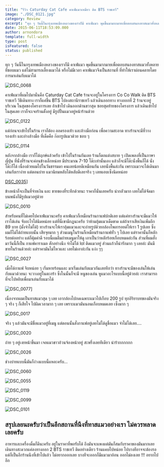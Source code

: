 ```yaml
---
title: "รีวิว Caturday Cat Cafe คาเฟ่แมวเหมียว ติด BTS ราชเทวี"
image: "./DSC_0121.jpg"
category: Review
excerpt: "ทุก ๆ วันนี้ในกรุงเทพเมืองหลวงของเราก็มี คาเฟ่แมว พุดขึ้นมามากมายเพื่อตอบสนองทาสแมวทั้งหลาย ที่ชอบแมว แต่ไม่สามารถเลี้ยงแมวได้ หรือไม่มีเวลา คาเฟ่แมวจึงเป็นสถานที่ ที่ทำให้เราผ่อนคลายโดยการมาเล่นกับแมวได้"
date: 2015-06-11T18:53:09.000
author: arnondora
template: full-width
type: post
isFeatured: false
status: published
---
```


ทุก ๆ วันนี้ในกรุงเทพเมืองหลวงของเราก็มี คาเฟ่แมว พุดขึ้นมามากมายเพื่อตอบสนองทาสแมวทั้งหลาย ที่ชอบแมว แต่ไม่สามารถเลี้ยงแมวได้ หรือไม่มีเวลา คาเฟ่แมวจึงเป็นสถานที่ ที่ทำให้เราผ่อนคลายโดยการมาเล่นกับแมวได้

![DSC_0068](./DSC_0068.jpg)

คาเฟ่แมวที่ผมไปมานั่นคือ Caturday Cat Cafe ร้านจะอยู่ในโครงการ Co Co Walk ติด BTS ราชเทวี วิธีเดินทาง เราก็แค่ขึ้น BTS ไปลงสถานีราชเทวี แล้วเดินออกทาง ทางออกที่ 2 ร้านจะอยู่บริเวณ ในสุดของโครงการเลย ถ้าเข้าไป เดินออกด้านขวาสุด ซอยสุดท้ายของโครงการ แล้วเดินเข้าไปในสุดเลย เราก็จะเจอร้านตั้งอยู่ มีรูปปั้นแมวอยู่หน้าร้านด้วย

![DSC_0122](./DSC_0122.jpg)

แต่ก่อนจะเข้าไปในร้าน เราก็ต้อง ถอดรองเท้า และล้างมือก่อน เพื่อความสะอาด ทางร้านจะมีที่วางรองเท้า และอ่างล้างมือ ที่เด็ดคือ ก๊อกรูปแมวด้วย ชอบ ๆ

![DSC_0114](./DSC_0114.jpg)

หลังจากล้างมือ เราก็ได้ฤกษ์แล้วครับ เข้าไปในร้านกันเลย ร้านก็ตกแต่งสบาย ๆ  เปิดเพลงที่เป็นภาษาญี่ปุ่น ที่นั่งที่ร้านจะค่อนข้างเล็กหน่อย มีประมาณ 7-10 โต๊ะเท่านั้นเอง แล้วก็จะมีโต๊ะนั่งพื้นก็ได้ นั่งโต๊ะก็ได้ เนื่องด้วยผมไปในวันธรรมดา คนเลยน้อยดีเหมือนกัน เลยนั่งพื้นล่ะกัน เพราะแมวจะได้เดินมาเล่นกับเราง่าย แต่ตอนบ่าย แมวนิยมหลับได้หลับดีเลยจริง ๆ เลยแอบเซ็งนิดหน่อย

[DSC_0035](./DSC_0035.jpg)]

ข้างหน้าก็จะเป็นที่จ่ายเงิน และ ขายของที่ระทึกด้วยนะ ราคาก็นั่นเลยครับ น่ากลัวมาก เลยไม่ได้จัดมา บนพนังก็มีรูปแมวอยู่ด้วย

![DSC_0010](./DSC_0010.jpg)

สำหรับคนที่ไม่เคยไปคาเฟ่แมวนะครับ คาเฟ่แมวก็เหมือนร้านกาแฟปกติเลย แต่แค่ทางร้านจะมีแมวให้เราได้เล่น จับอะไรได้นิดหน่อย แต่ที่นี่เขามีกฏนะครับ ว่าห้ามอุ้มแมวเด็ดขาด แต่ถ้าเราเสียเงินเพิ่มอีก 89 บาท (มั้งจำไม่ได้) ทางร้านจะให้เราอุ้มแมวและจะถ่ายรูปด้วยกล้องโพลารอยด์ให้เรา 1 รูปเลย ซึ่งผมก็ไม่ได้ถ่ายแบบนั้น เสียจุยมาก ๆ ส่วนเมนูในร้านก็เหมือนร้านกาแฟทั่ว ๆ ไปเลย แต่ราคานั้นก็หลักร้อยต่ออย่าง แต่ก็คุ้มค่าดี รอบนี้ผมลืมถ่ายเมนูมาให้ดู เอาเป็นว่าหลักร้อยเกือบหมดล่ะกัน ส่วนที่ผมสั่งมาวันนี้ก็เป็น กาแฟคาราเมล สักอย่างนึง จำไม่ได้ lol ติดแมวอยู่ ส่วนแก้วก็น่ารักมาก ๆ เลยล่ะ มันมีขายในร้านด้วยล่ะ แต่ราคามันไม่ไหวและ เลยไม่เอาล่ะกัน แง่ง ๆๆ

![DSC_0027](./DSC_0027.jpg)

เมื่อได้กาแฟ จิบหน่อย ๆ เริ่มหายร้อนและ มาเริ่มเล่นกับแมวกันเลยทีกว่า ทางร้านจะมีของเล่นให้เล่นกับแมวด้วยนะ จะวางอยู่ในตะกร้า ซึ่งในนั้นก็จะมี หนูของเล่น หูแมวอะไรแบบนี้อยู่ด้วยล่ะ เราสามารถที่จะไปหยิบเพื่อมาเล่นกับแมวได้

![DSC_0077](./DSC_0077.jpg)]

เนื่องจากผมเป็นทาสแมวสุด ๆ เลย เอากล้องไปกดเฉพาะแมวไปเกือบ 200 รูป ทุกอิริยาบทของมันจริง ๆ จริง ๆ ก็เสียใจ ไปผิดเวลามาก ๆ เลย เพราะแมวมันนอนเกือบหมดเลย เซ็งมาก ๆ

![DSC_0017](./DSC_0017.jpg)

จริง ๆ แล้วมันจะมีชื่อแมวอยู่ที่เมนู แต่ตอนนั้นสั่งกาแฟอยู่เลยไม่ได้ดูชื่อแมว จำไม่ได้เลย....

![DSC_0020](./DSC_0020.jpg)

ถ่าย ๆ อยู่เงยหน้าขึ้นมา เจอแมวขาวอ้วนจ้องหน้าอยู่ สะพรึ่งเลยทีเดียว น่าร้ากกกกกก

![DSC_0026](./DSC_0026.jpg)

ช่วงบ่ายแบบนี้มันก็ง่วงแบบนี้แหละครับ...

![DSC_0060](./DSC_0060.jpg)

![DSC_0055](./DSC_0055.jpg)

![DSC_0119](./DSC_0119.jpg)

![DSC_0099](./DSC_0099.jpg)

![DSC_0101](./DSC_0101.jpg)

## สรุปเลยนะครับว่าเป็นอีกสถานที่นึงที่ทาสแมวอย่างเรา ไม่ควรพลาด เลยครับ

อาหารและเครื่องดื่มก็ดีนะครับ อยู่ในราคาที่พอรับได้ ถึงมันจะแพงแต่มันก็สมกับราคาของมันมากเลย เดินทางสะดวกแค่ลงทางออก 2 BTS ราชเทวี ติดอย่างเดียว ร้านแคบไปหน่อย ไปบางทีอาจจะต้องรอ แต่ก็เป็นอีกร้านนึงที่เข้าไปแล้ว ไม่อยากออกเลย บางทีจะออกก็มีแมวมาอ้อน ออกไม่ลงเลย !!! อยากไปอีก
